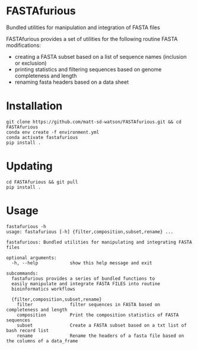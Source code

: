 # FASTAfurious
Bundled utilities for manipulation and integration of FASTA files

FASTAfurious provides a set of utilities for the following routine FASTA modifications: 
- creating a FASTA subset based on a list of sequence names (inclusion or exclusion)
- printing statistics and filtering sequences based on genome completeness and length
- renaming fasta headers based on a data sheet

# Installation

```
git clone https://github.com/matt-sd-watson/FASTAfurious.git && cd FASTAfurious
conda env create -f environment.yml
conda activate fastafurious
pip install . 
```

# Updating
```
cd FASTAfurious && git pull
pip install . 
```

# Usage

```
fastafurious -h
usage: fastafurious [-h] {filter,composition,subset,rename} ...

fastafurious: Bundled utilities for manipulating and integrating FASTA files

optional arguments:
  -h, --help            show this help message and exit

subcommands:
  fastafurious provides a series of bundled functions to 
  easily manipulate and integrate FASTA FILES into routine 
  bioinformatics workflows

  {filter,composition,subset,rename}
    filter              filter sequences in FASTA based on completeness and length
    composition         Print the composition statistics of FASTA sequences
    subset              Create a FASTA subset based on a txt list of bash record list
    rename              Rename the headers of a fasta file based on the columns of a data_frame

```


